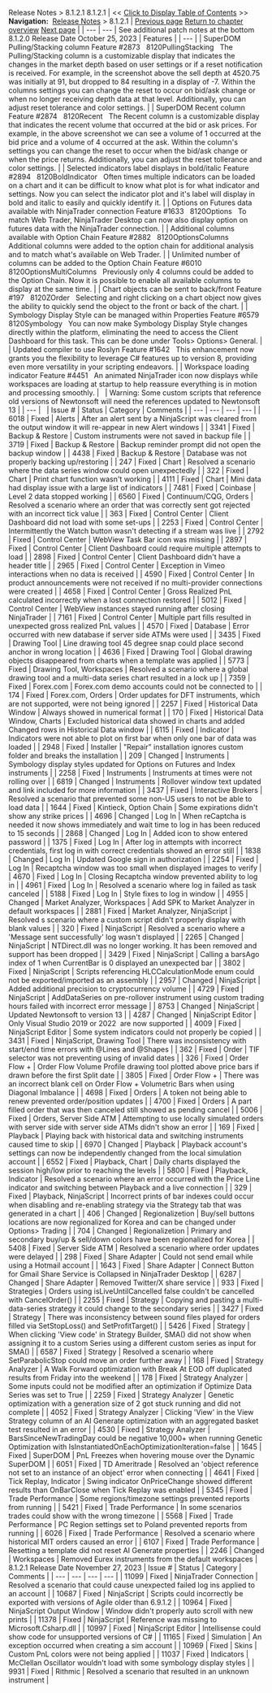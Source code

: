 ﻿
Release Notes \> 8\.1\.2\.1
8\.1\.2\.1
| \<\< [Click to Display Table of Contents](8_1_2_1.md) \>\> **Navigation:**     [Release Notes](release_notes-1.md) \> 8\.1\.2\.1 | [Previous page](8_1_3_0.md) [Return to chapter overview](release_notes-1.md) [Next page](8_1_1_7-1.md) |
| --- | --- |
See additional patch notes at the bottom
 
8\.1\.2\.0 Release Date
October 25, 2023
| Features |
| --- |
| SuperDOM Pulling/Stacking column Feature \#2873   8120PullingStacking   The Pulling/Stacking column is a customizable display that indicates the changes in the market depth based on user settings or if a reset notification is received. For example, in the screenshot above the sell depth at 4520\.75 was initially at 91, but dropped to 84 resulting in a display of \-7\. Within the columns settings you can change the reset to occur on bid/ask change or when no longer receiving depth data at that level. Additionally, you can adjust reset tolerance and color settings. |
| SuperDOM Recent column Feature \#2874   8120Recent   The Recent column is a customizable display that indicates the recent volume that occurred at the bid or ask prices. For example, in the above screenshot we can see a volume of 1 occurred at the bid price and a volume of 4 occurred at the ask. Within the column's settings you can change the reset to occur when the bid/ask change or when the price returns. Additionally, you can adjust the reset tollerance and color settings. |
| Selected indicators label displays in bold/italic Feature \#2894   8120BoldIndicator   Often times multiple indicators can be loaded on a chart and it can be difficult to know what plot is for what indicator and settings. Now you can select the indicator plot and it's label will display in bold and italic to easily and quickly identify it. |
| Options on Futures data available with NinjaTrader connection Feature \#1633   8120Options   To match Web Trader, NinjaTrader Desktop can now also display option on futures data with the NinjaTrader connection. |
| Additional columns available with Option Chain Feature \#2882   8120OptionsColumns   Additional columns were added to the option chain for additional analysis and to match what's available on Web Trader. |
| Unlimited number of columns can be added to the Option Chain Feature \#6010   8120OptionsMultiColumns   Previously only 4 columns could be added to the Option Chain. Now it is possible to enable all available columns to display at the same time. |
| Chart objects can be sent to back/front Feature \#197   8120ZOrder   Selecting and right clicking on a chart object now gives the ability to quickly send the object to the front or back of the chart. |
| Symbology Display Style can be managed within Properties Feature \#6579   8120Symbology   You can now make Symbology Display Style changes directly within the platform, eliminating the need to access the Client Dashboard for this task. This can be done under Tools\> Options\> General. |
| Updated compiler to use Roslyn Feature \#1642   This enhancement now grants you the flexibility to leverage C\# features up to version 8, providing even more versatility in your scripting endeavors. |
| Workspace loading indicator Feature \#4451   An animated NinjaTrader icon now displays while workspaces are loading at startup to help reassure everything is in motion and processing smoothly. |
 
| Warning: Some custom scripts that reference old versions of Newtonsoft will need the references updated to Newtonsoft 13 |
| --- |
 
| Issue \# | Status | Category | Comments |
| --- | --- | --- | --- |
| 6018 | Fixed | Alerts | After an alert sent by a NinjaScript was cleared from the output window it will re\-appear in new Alert windows |
| 3341 | Fixed | Backup \& Restore | Custom instruments were not saved in backup file |
| 3719 | Fixed | Backup \& Restore | Backup reminder prompt did not open the backup window |
| 4438 | Fixed | Backup \& Restore | Database was not properly backing up/restoring |
| 247 | Fixed | Chart | Resolved a scenario where the data series window could open unexpectedly |
| 322 | Fixed | Chart | Print chart function wasn't working |
| 4111 | Fixed | Chart | Mini data had display issue with a large list of indicators |
| 7481 | Fixed | Coinbase | Level 2 data stopped working |
| 6560 | Fixed | Continuum/CQG, Orders | Resolved a scenario where an order that was correctly sent got rejected with an incorrect tick value |
| 363 | Fixed | Control Center | Client Dashboard did not load with some set\-ups |
| 2253 | Fixed | Control Center | Intermittently the Watch button wasn't detecting if a stream was live |
| 2792 | Fixed | Control Center | WebView Task Bar icon was missing |
| 2897 | Fixed | Control Center | Client Dashboard could require multiple attempts to load |
| 2898 | Fixed | Control Center | Client Dashboard didn't have a header title |
| 2965 | Fixed | Control Center | Exception in Vimeo interactions when no data is received |
| 4590 | Fixed | Control Center | In product announcements were not received if no multi\-provider connections were created |
| 4658 | Fixed | Control Center | Gross Realized PnL calculated incorrectly when a lost connection restored |
| 5012 | Fixed | Control Center | WebView instances stayed running after closing NinjaTrader |
| 7161 | Fixed | Control Center | Multiple part fills resulted in unexpected gross realized PnL values |
| 4570 | Fixed | Database | Error occurred with new database if server side ATMs were used |
| 3435 | Fixed | Drawing Tool | Line drawing tool 45 degree snap could place second anchor in wrong location |
| 4636 | Fixed | Drawing Tool | Global drawing objects disappeared from charts when a template was applied |
| 5773 | Fixed | Drawing Tool, Workspaces | Resolved a scenario where a global drawing tool and a multi\-data series chart resulted in a lock up |
| 7359 | Fixed | Forex.com | Forex.com demo accounts could not be connected to |
| 174 | Fixed | Forex.com, Orders | Order updates for DFT instruments, which are not supported, were not being ignored |
| 2257 | Fixed | Historical Data Window | Always showed in numerical format |
| 170 | Fixed | Historical Data Window, Charts | Excluded historical data showed in charts and added Changed rows in Historical Data window |
| 6115 | Fixed | Indicator | Indicators were not able to plot on first bar when only one bar of data was loaded |
| 2948 | Fixed | Installer | "Repair" installation ignores custom folder and breaks the installation |
| 209 | Changed | Instruments | Symbology display styles updated for Options on Futures and Index instruments |
| 2258 | Fixed | Instruments | Instruments at times were not rolling over |
| 6819 | Changed | Instruments | Rollover window text updated and link included for more information |
| 3437 | Fixed | Interactive Brokers | Resolved a scenario that prevented some non\-US users to not be able to load data |
| 1644 | Fixed | Kintieck, Option Chain | Some expirations didn't show any strike prices |
| 4696 | Changed | Log In | When reCaptcha is needed it now shows immediately and wait time to log in has been reduced to 15 seconds |
| 2868 | Changed | Log In | Added icon to show entered password |
| 1375 | Fixed | Log In | After log in attempts with incorrect credentials, first log in with correct credentials showed an error still |
| 1838 | Changed | Log In | Updated Google sign in authorization |
| 2254 | Fixed | Log In | Recaptcha window was too small when displayed images to verify |
| 4670 | Fixed | Log In | Closing Recaptcha window prevented ability to log in |
| 4961 | Fixed | Log In | Resolved a scenario where log in failed as task canceled |
| 5188 | Fixed | Log In | Style fixes to log in window |
| 4955 | Changed | Market Analyzer, Workspaces | Add SPK to Market Analyzer in default workspaces |
| 2881 | Fixed | Market Analyzer, NinjaScript | Resolved s scenario where a custom script didn't properly display with blank values |
| 320 | Fixed | NinjaScript | Resolved a scenario where a 'Message sent successfully' log wasn't displayed |
| 2265 | Changed | NinjaScript | NTDirect.dll was no longer working. It has been removed and support has been dropped |
| 3429 | Fixed | NinjaScript | Calling a barsAgo index of 1 when CurrentBar is 0 displayed an unexpected bar |
| 3802 | Fixed | NinjaScript | Scripts referencing HLCCalculationMode enum could not be exported/imported as an assembly |
| 2957 | Changed | NinjaScript | Added additional precision to cryptocurrency volume |
| 4729 | Fixed | NinjaScript | AddDataSeries on pre\-rollover instrument using custom trading hours failed with incorrect error message |
| 8753 | Changed | NinjaScript | Updated Newtonsoft to version 13 |
| 4287 | Changed | NinjaScript Editor | Only Visual Studio 2019 or 2022  are now supported |
| 4009 | Fixed | NinjaScript Editor | Some system indicators could not properly be copied |
| 3431 | Fixed | NinjaScript, Drawing Tool | There was inconsistency with start/end time errors with @Lines and @Shapes |
| 362 | Fixed | Order | TIF selector was not preventing using of invalid dates |
| 326 | Fixed | Order Flow \+ | Order Flow Volume Profile drawing tool plotted above price bars if drawn before the first Split date |
| 3805 | Fixed | Order Flow \+ | There was an incorrect blank cell on Order Flow \+ Volumetric Bars when using Diagonal Imbalance |
| 4698 | Fixed | Orders | A token not being able to renew prevented order/position updates |
| 4700 | Fixed | Orders | A part filled order that was then canceled still showed as pending cancel |
| 5006 | Fixed | Orders, Server Side ATM | Attempting to use locally simulated orders with server side with server side ATMs didn't show an error |
| 169 | Fixed | Playback | Playing back with historical data and switching instruments caused time to skip |
| 6970 | Changed | Playback | Playback account's settings can now be independently changed from the local simulation account |
| 6552 | Fixed | Playback, Chart | Daily charts displayed the session high/low prior to reaching the levels |
| 5800 | Fixed | Playback, Indicator | Resolved a scenario where an error occurred with the Price Line indicator and switching between Playback and a live connection |
| 329 | Fixed | Playback, NinjaScript | Incorrect prints of bar indexes could occur when disabling and re\-enabling strategy via the Strategy tab that was generated in a chart |
| 406 | Changed | Regionalizetion | Buy/sell buttons locations are now regionalized for Korea and can be changed under Options\> Trading |
| 704 | Changed | Regionalizetion | Primary and secondary buy/up \& sell/down colors have been regionalized for Korea |
| 5408 | Fixed | Server Side ATM | Resolved a scenario where order updates were delayed |
| 298 | Fixed | Share Adapter | Could not send email while using a Hotmail account |
| 1643 | Fixed | Share Adapter | Connect Button for Gmail Share Service is Collapsed in NinjaTrader Desktop |
| 6287 | Changed | Share Adapter | Removed Twitter/X share service |
| 933 | Fixed | Strategies | Orders using isLiveUntilCancelled false couldn't be cancelled with CancelOrder() |
| 2255 | Fixed | Strategy | Copying and pasting a multi\-data\-series strategy it could change to the secondary series |
| 3427 | Fixed | Strategy | There was inconsistency between sound files played for orders filled via SetStopLoss() and SetProfitTarget() |
| 5426 | Fixed | Strategy | When clicking 'View code' in Strategy Builder, SMA() did not show when assigning it to a custom Series using a different custom series as input for SMA() |
| 6587 | Fixed | Strategy | Resolved a scenario where SetParabolicStop could move an order further away |
| 168 | Fixed | Strategy Analyzer | A Walk Forward optimization with Break At EOD off duplicated results from Friday into the weekend |
| 178 | Fixed | Strategy Analyzer | Some inputs could not be modified after an optimization if Optimize Data Series was set to True |
| 2259 | Fixed | Strategy Analyzer | Genetic optimization with a generation size of 2 got stuck running and did not complete |
| 4052 | Fixed | Strategy Analyzer | Clicking 'View' in the View Strategy column of an AI Generate optimization with an aggregated basket test resulted in an error |
| 4530 | Fixed | Strategy Analyzer | BarsSinceNewTradingDay could be negative 10,000\+ when running Genetic Optimization with IsInstantiatedOnEachOptimizationIteration\=false |
| 1645 | Fixed | SuperDOM | PnL Freezes when hovering mouse over the Dynamic SuperDOM |
| 6051 | Fixed | TD Ameritrade | Resolved an 'object reference not set to an instance of an object' error when connecting |
| 4641 | Fixed | Tick Replay, Indicator | Swing indicator OnPriceChange showed different results than OnBarClose when Tick Replay was enabled |
| 5345 | Fixed | Trade Performance | Some regions/timezone settings prevented reports from running |
| 5421 | Fixed | Trade Performance | In some scenarios trades could show with the wrong timezone |
| 5568 | Fixed | Trade Performance | PC Region settings set to Poland prevented reports from running |
| 6026 | Fixed | Trade Performance | Resolved a scenario where historical MIT orders caused an error |
| 6107 | Fixed | Trade Performance | Resetting a template did not reset AI Generate properties |
| 2246 | Changed | Workspaces | Removed Eurex instruments from the default workspaces |
 
8\.1\.2\.1 Release Date
November 27, 2023
| Issue \# | Status | Category | Comments |
| --- | --- | --- | --- |
| 11099 | Fixed | NinjaTrader Connection | Resolved a scenario that could cause unexpected failed log ins applied to an account |
| 10687 | Fixed | NinjaScript | Scripts could incorrectly be exported with versions of Agile older than 6\.9\.1\.2 |
| 10964 | Fixed | NinjaScript Output Window | Window didn't properly auto scroll with new prints |
| 11378 | Fixed | NinjaScript | Reference was missing to Microsoft.Csharp.dll |
| 10997 | Fixed | NinjaScript Editor | Intellisense could show code for unsupported versions of C\# |
| 11165 | Fixed | Simulation | An exception occurred when creating a sim account |
| 10969 | Fixed | Skins | Custom PnL colors were not being applied |
| 11037 | Fixed | Indicators | McClellan Oscillator wouldn't load with some symbology display styles |
| 9931 | Fixed | Rithmic | Resolved a scenario that resulted in an unknown instrument |

